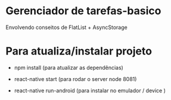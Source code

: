 # Gerenciador de tarefas-basico
Envolvendo conseitos de FlatList + AsyncStorage


# Para atualiza/instalar projeto 

- npm install (para atualizar as dependências)

- react-native start (para rodar o server node 8081)

- react-native run-android (para instalar no emulador / device )

